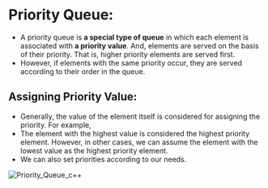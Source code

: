 # Priority Queue:

- A priority queue is **a special type of queue** in which each element is associated with **a priority value**. And, elements are served on the basis of their priority. That is, higher priority elements are served first.
- However, if elements with the same priority occur, they are served according to their order in the queue.

## Assigning Priority Value:
- Generally, the value of the element itself is considered for assigning the priority. For example,
- The element with the highest value is considered the highest priority element. However, in other cases, we can assume the element with the lowest value as the highest priority element.
- We can also set priorities according to our needs.

![Priority_Queue_c++](https://user-images.githubusercontent.com/64387352/195917509-4f6ea516-6115-42f7-a67f-a93383b67005.png)

